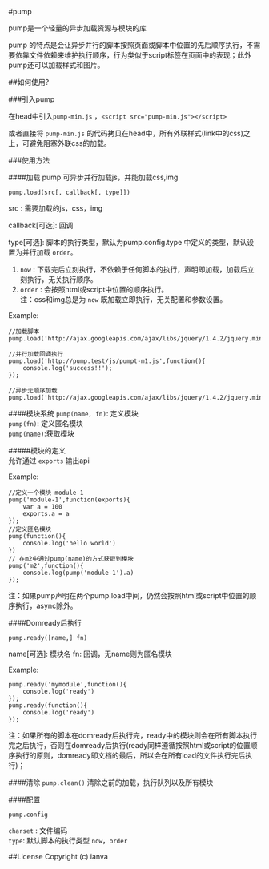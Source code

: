 #pump

pump是一个轻量的异步加载资源与模块的库

pump 的特点是会让异步并行的脚本按照页面或脚本中位置的先后顺序执行，不需要依靠文件依赖来维护执行顺序，行为类似于script标签在页面中的表现；此外pump还可以加载样式和图片。

##如何使用?

###引入pump

在head中引入`pump-min.js` ，`<script src="pump-min.js"></script>`

或者直接将 `pump-min.js` 的代码拷贝在head中，所有外联样式(link中的css)之上，可避免阻塞外联css的加载。

###使用方法

####加载
pump 可异步并行加载js，并能加载css,img

`pump.load(src[, callback[, type]])`

src : 需要加载的js，css，img 

callback[可选]: 回调  

type[可选]: 脚本的执行类型，默认为pump.config.type 中定义的类型，默认设置为并行加载 `order`。  
1. `now` : 下载完后立刻执行，不依赖于任何脚本的执行，声明即加载，加载后立刻执行，无关执行顺序。    
2. `order` : 会按照html或script中位置的顺序执行。  
注：css和img总是为 `now` 既加载立即执行，无关配置和参数设置。  



Example:
	
	//加载脚本
	pump.load('http://ajax.googleapis.com/ajax/libs/jquery/1.4.2/jquery.min.js');
	
	//并行加载回调执行
	pump.load('http://pump.test/js/pumpt-m1.js',function(){
		console.log('success!!');
	});
	
	//异步无顺序加载
	pump.load('http://ajax.googleapis.com/ajax/libs/jquery/1.4.2/jquery.min.js','now')

####模块系统
`pump(name, fn)`: 定义模块  
`pump(fn)`: 定义匿名模块  
`pump(name)`:获取模块

#####模块的定义  
允许通过 `exports` 输出api

Example:

	//定义一个模块 module-1
	pump('module-1',function(exports){
        var a = 100
        exports.a = a
    });
    //定义匿名模块
    pump(function(){
    	console.log('hello world')
    })
    // 在m2中通过pump(name)的方式获取到模块
    pump('m2',function(){
    	console.log(pump('module-1').a)
    });

注：如果pump声明在两个pump.load中间，仍然会按照html或script中位置的顺序执行，async除外。

####Domready后执行

`pump.ready([name,] fn)`  

name[可选]: 模块名
fn: 回调，无name则为匿名模块

Example:

	pump.ready('mymodule',function(){
		console.log('ready')
	});
	pump.ready(function(){
		console.log('ready')
	});
	
注：如果所有的脚本在domready后执行完，ready中的模块则会在所有脚本执行完之后执行，否则在domready后执行(ready同样遵循按照html或script的位置顺序执行的原则，domready即文档的最后，所以会在所有load的文件执行完后执行)；

####清除
`pump.clean()`
清除之前的加载，执行队列以及所有模块

####配置

`pump.config`

`charset` : 文件编码  
`type`: 默认脚本的执行类型 `now`，`order`  



##License
Copyright (c) ianva






